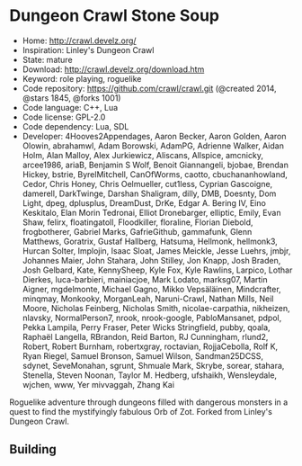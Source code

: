 # Dungeon Crawl Stone Soup

- Home: http://crawl.develz.org/
- Inspiration: Linley's Dungeon Crawl
- State: mature
- Download: http://crawl.develz.org/download.htm
- Keyword: role playing, roguelike
- Code repository: https://github.com/crawl/crawl.git (@created 2014, @stars 1845, @forks 1001)
- Code language: C++, Lua
- Code license: GPL-2.0
- Code dependency: Lua, SDL
- Developer: 4Hooves2Appendages, Aaron Becker, Aaron Golden, Aaron Olowin, abrahamwl, Adam Borowski, AdamPG, Adrienne Walker, Aidan Holm, Alan Malloy, Alex Jurkiewicz, Aliscans, Allspice, amcnicky, arcee1986, ariaB, Benjamin S Wolf, Benoit Giannangeli, bjobae, Brendan Hickey, bstrie, ByrelMitchell, CanOfWorms, caotto, cbuchananhowland, Cedor, Chris Honey, Chris Oelmueller, cut1less, Cyprian Gascoigne, damerell, DarkTwinge, Darshan Shaligram, dilly, DMB, Doesnty, Dom Light, dpeg, dplusplus, DreamDust, DrKe, Edgar A. Bering IV, Eino Keskitalo, Elan Morin Tedronai, Elliot Dronebarger, elliptic, Emily, Evan Shaw, felirx, floatingatoll, Floodkiller, floraline, Florian Diebold, frogbotherer, Gabriel Marks, GafrieGithub, gammafunk, Glenn Matthews, Goratrix, Gustaf Hallberg, Hatsuma, Hellmonk, hellmonk3, Hurcan Solter, Implojin, Isaac Sloat, James Meickle, Jesse Luehrs, jmbjr, Johannes Maier, John Stahara, John Stilley, Jon Knapp, Josh Braden, Josh Gelbard, Kate, KennySheep, Kyle Fox, Kyle Rawlins, Larpico, Lothar Dierkes, luca-barbieri, mainiacjoe, Mark Lodato, marksg07, Martin Aigner, mgdelmonte, Michael Gagno, Mikko Vepsäläinen, Mindcrafter, minqmay, Monkooky, MorganLeah, Naruni-Crawl, Nathan Mills, Neil Moore, Nicholas Feinberg, Nicholas Smith, nicolae-carpathia, nikheizen, nlavsky, NormalPerson7, nrook, nrook-google, PabloMansanet, pdpol, Pekka Lampila, Perry Fraser, Peter Wicks Stringfield, pubby, qoala, Raphaël Langella, RBrandon, Reid Barton, RJ Cunningham, rlund2, Robert, Robert Burnham, robertxgray, roctavian, RojjaCebolla, Rolf K, Ryan Riegel, Samuel Bronson, Samuel Wilson, Sandman25DCSS, sdynet, SeveMonahan, sgrunt, Shmuale Mark, Skrybe, sorear, stahara, Stenella, Steven Noonan, Taylor M. Hedberg, ufshaikh, Wensleydale, wjchen, www, Yer mivvaggah, Zhang Kai

Roguelike adventure through dungeons filled with dangerous monsters in a quest to find the mystifyingly fabulous Orb of Zot.
Forked from Linley's Dungeon Crawl.

## Building
